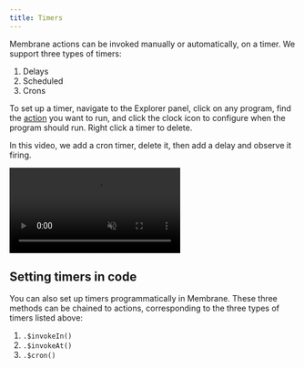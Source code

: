 ```yaml
---
title: Timers
---
```


Membrane actions can be invoked manually or automatically, on a timer. We support three types of timers:

1. Delays
2. Scheduled
3. Crons

To set up a timer, navigate to the Explorer panel, click on any program, find the [action](/concepts/schema#actions) you want to run, and click the clock icon to configure when the program should run. Right click a timer to delete.

In this video, we add a cron timer, delete it, then add a delay and observe it firing.

<video src="/cloud-assets/timers.mp4" muted autoplay loop></video>

## Setting timers in code

You can also set up timers programmatically in Membrane. These three methods can be chained to actions, corresponding to the three types of timers listed above:

1. `.$invokeIn()`
2. `.$invokeAt()`
3. `.$cron()`
